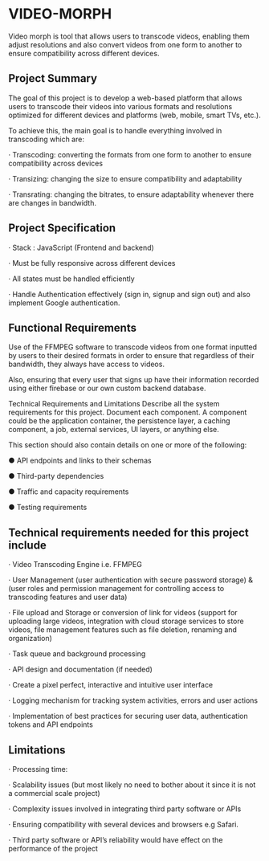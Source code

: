 # VIDEO-MORPH

Video morph is tool that allows users to transcode videos, enabling them adjust resolutions and also convert videos from one form to another to ensure compatibility across different devices.



## Project Summary 
 
The goal of this project is to develop a web-based platform that allows users to transcode their videos into  various formats and resolutions optimized for different devices and platforms (web, mobile, smart TVs, etc.).


To achieve this, the main goal is to handle everything involved in transcoding which are:

 

·         Transcoding: converting the formats from one form to another to ensure compatibility across devices

·         Transizing: changing the size to ensure compatibility and adaptability

·         Transrating: changing the bitrates, to ensure adaptability whenever there are changes in bandwidth.




## Project Specification



·         Stack : JavaScript (Frontend and backend)

·         Must be fully responsive across different devices

·         All states must be handled efficiently

·         Handle Authentication effectively (sign in, signup and sign out) and also implement Google authentication.

 

## Functional Requirements
 

Use of the FFMPEG software to transcode videos from one format inputted by users to their desired formats in order to ensure that regardless of their bandwidth, they always have access to videos.

Also, ensuring that every user that signs up have their information recorded using either firebase or our own custom backend database.

 Technical Requirements and Limitations
Describe all the system requirements for this project. Document each component. A component could be the application container, the persistence layer, a caching component, a job, external services, UI layers, or anything else.

 

This section should also contain details on one or more of the following:

●         API endpoints and links to their schemas

●         Third-party dependencies

●         Traffic and capacity requirements

●         Testing requirements

 


## Technical requirements needed for this project include

 

·         Video Transcoding Engine i.e. FFMPEG

·         User Management (user authentication with secure password storage) & (user roles and permission management for controlling access to transcoding features and user data)

·         File upload and Storage or conversion of link for videos (support for uploading large videos, integration with cloud storage services to store videos, file management features such as file deletion, renaming and organization)

·         Task queue and background processing

·         API design and documentation (if needed)

·         Create a pixel perfect, interactive and intuitive user interface

·         Logging mechanism for tracking system activities, errors and user actions

·         Implementation of best practices for securing user data, authentication tokens and API endpoints




## Limitations

 

·         Processing time:

·         Scalability issues (but most likely no need to bother about it since it is not a commercial scale project)

·         Complexity issues involved in integrating third party software or APIs

·         Ensuring compatibility with several devices and browsers e.g Safari.

·         Third party software or API’s reliability would have effect on the performance of the project
